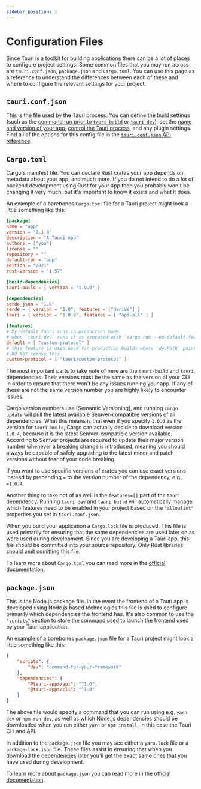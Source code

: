 ```yaml
---
sidebar_position: 1
---
```


# Configuration Files

Since Tauri is a toolkit for building applications there can be a lot of places to configure project settings. Some common files that you may run across are `tauri.conf.json`, `package.json` and `Cargo.toml`. You can use this page as a reference to understand the differences between each of these and where to configure the relevant settings for your project.

## `tauri.conf.json`

This is the file used by the Tauri process. You can define the build settings (such as the [command run prior to `tauri build`][before-build-command] or [`tauri dev`][before-dev-command]), set the [name and version of your app][package-config], [control the Tauri process][tauri-config], and any plugin settings. Find all of the options for this config file in the [`tauri.conf.json` API reference].

## `Cargo.toml`

Cargo's manifest file. You can declare Rust crates your app depends on, metadata about your app, and much more. If you do not intend to do a lot of backend development using Rust for your app then you probably won't be changing it very much, but it's important to know it exists and what it does.

An example of a barebones `Cargo.toml` file for a Tauri project might look a little something like this:

```toml Cargo.toml
[package]
name = "app"
version = "0.1.0"
description = "A Tauri App"
authors = ["you"]
license = ""
repository = ""
default-run = "app"
edition = "2021"
rust-version = "1.57"

[build-dependencies]
tauri-build = { version = "1.0.0" }

[dependencies]
serde_json = "1.0"
serde = { version = "1.0", features = ["derive"] }
tauri = { version = "1.0.0", features = [ "api-all" ] }

[features]
# by default Tauri runs in production mode
# when `tauri dev` runs it is executed with `cargo run --no-default-features` if `devPath` is an URL
default = [ "custom-protocol" ]
# this feature is used used for production builds where `devPath` points to the filesystem
# DO NOT remove this
custom-protocol = [ "tauri/custom-protocol" ]
```

The most important parts to take note of here are the `tauri-build` and `tauri` dependencies. Their versions must be the same as the version of your CLI in order to ensure that there won't be any issues running your app. If any of these are not the same version number you are highly likely to encounter issues.

Cargo version numbers use [Semantic Versioning], and running `cargo update` will pull the latest available Semver-compatible versions of all dependencies. What this means is that even if you specify `1.0.0` as the version for `tauri-build`, Cargo can actually decide to download version `1.0.4`, because it is the latest Semver-compatible version available. According to Semver projects are required to update their major version number whenever a breaking change is introduced, meaning you should always be capable of safely upgrading to the latest minor and patch versions without fear of your code breaking.

If you want to use specific versions of crates you can use exact versions instead by prepending `=` to the version number of the dependency, e.g. `=1.0.4`.

Another thing to take not of as well is the `features=[]` part of the `tauri` dependency. Running `tauri dev` and `tauri build` will automatically manage which features need to be enabled in your project based on the `"allowlist"` properties you set in `tauri.conf.json`.

When you build your application a `Cargo.lock` file is produced. This file is used primarily for ensuring that the same dependencies are used later on as were used during development. Since you are developing a Tauri app, this file should be committed into your source repository. Only Rust libraries should omit comitting this file.

To learn more about `Cargo.toml` you can read more in the [official documentation](https://doc.rust-lang.org/cargo/reference/manifest.html).

## `package.json`

This is the Node.js package file. In the event the frontend of a Tauri app is developed using Node.js based technologies this file is used to configure primarily which dependencies the frontend has. It's also common to use the `"scripts"` section to store the command used to launch the frontend used by your Tauri application.

An example of a barebones `package.json` file for a Tauri project might look a little something like this:

```json
{
    "scripts": {
        "dev": "command-for-your-framework"
    },
    "dependencies": {
        "@tauri-apps/api": "^1.0",
        "@tauri-apps/cli": "^1.0"
    }
}
```

The above file would specify a command that you can run using e.g. `yarn dev` or `npm run dev`, as well as which Node.js dependencies should be downloaded when you run either `yarn` or `npm install`, in this case the Tauri CLI and API.

In addition to the `package.json` file you may see either a `yarn.lock` file or a `package-lock.json` file. These files assist in ensuring that when you download the dependencies later you'll get the exact same ones that you have used during development.

To learn more about `package.json` you can read more in the [official documentation](https://docs.npmjs.com/cli/v8/configuring-npm/package-json).

[`tauri.conf.json` api reference]: ../../api/config.md
[before-build-command]: ../../api/config.md#buildconfig.beforebuildcommand
[before-dev-command]: ../../api/config.md#buildconfig.beforedevcommand
[package-config]: ../../api/config#packageconfig
[tauri-config]: ../../api/config#tauriconfig

